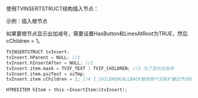使用TVINSERTSTRUCT结构插入节点：

示例：插入根节点

如果要根节点显示出加减号，需要设置HasButton和LinesAtRoot为TRUE，然后cChildren = 1。

```c
TVINSERTSTRUCT tvInsert;
tvInsert.hParent = NULL; //1
tvInsert.hInsertAfter = NULL; //2
tvInsert.item.mask = TVIF_TEXT | TVIF_CHILDREN; //3 为了显示出加号
tvInsert.item.pszText = szTmp;
tvInsert.item.cChildren = 1; //4 I_CHILDRENCALLBACK据说用户没有扩展过节点的时候，设置cChildren为1，用户有扩展节点的时候，用实际子节点数代替——但我试着没用

HTREEITEM hItem = this->InsertItem(&tvInsert);
```


